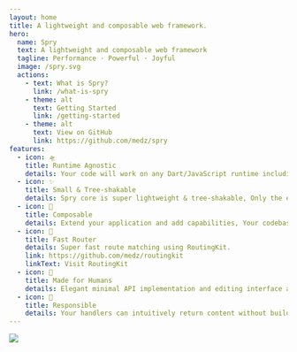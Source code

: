 ```yaml
---
layout: home
title: A lightweight and composable web framework.
hero:
  name: Spry
  text: A lightweight and composable web framework
  tagline: Performance · Powerful · Joyful
  image: /spry.svg
  actions:
    - text: What is Spry?
      link: /what-is-spry
    - theme: alt
      text: Getting Started
      link: /getting-started
    - theme: alt
      text: View on GitHub
      link: https://github.com/medz/spry
features:
  - icon: 🛸
    title: Runtime Agnostic
    details: Your code will work on any Dart/JavaScript runtime including Node.js, Bun, Deno and Dart.
  - icon: ✨
    title: Small & Tree-shakable
    details: Spry core is super lightweight & tree-shakable, Only the extensions you use will be included in the final bundle.
  - icon: 🧩
    title: Composable
    details: Extend your application and add capabilities, Your codebase will scale with your project.
  - icon: 🌲
    title: Fast Router
    details: Super fast route matching using RoutingKit.
    link: https://github.com/medz/routingkit
    linkText: Visit RoutingKit
  - icon: 🤖
    title: Made for Humans
    details: Elegant minimal API implementation and editing interface abstraction.
  - icon: 🎉
    title: Responsible
    details: Your handlers can intuitively return content without building complex Response objects.
---
```


<script setup>
import { VPTeamPageTitle, VPTeamMembers } from 'vitepress/theme';

const members = [
  {
    avatar: 'https://www.github.com/medz.png',
    name: 'Seven Du',
    title: 'Coder · Designer · Creator',
    org: "Odroe",
    orgLink: "https://github.com/odroe",
    sponsor: "https://github.com/sponsors/medz",
    links: [
      { icon: 'github', link: 'https://github.com/medz' },
      { icon: 'twitter', link: 'https://twitter.com/shiweidu' }
    ]
  },
  {
    avatar: 'https://www.github.com/skillLan.png',
    name: 'Tian Lan',
    org: "Odroe",
    orgLink: "https://github.com/odroe",
    title: 'Account Manager · IOS Engineer',
    links: [
      { icon: 'github', link: 'https://github.com/skillLan' },
    ]
  },
];
</script>

<VPTeamPageTitle>
  <template #title>
    Our Team
  </template>
</VPTeamPageTitle>

<VPTeamMembers size="small" :members="members" />

<VPTeamPageTitle>
  <template #title>
    Made by community
  </template>
  <template #lead>
    Say hello to our awesome contributors.
  </template>
</VPTeamPageTitle>

<a href="https://github.com/medz/spry/graphs/contributors" >
  <img src="https://contrib.rocks/image?repo=medz/spry" style="margin: 0 auto;" />
</a>
